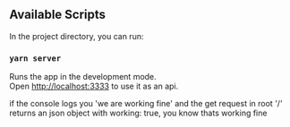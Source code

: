 ## Available Scripts

In the project directory, you can run:

### `yarn server`

Runs the app in the development mode.<br />
Open [http://localhost:3333](http://localhost:3333) to use it as an api.

if the console logs you 'we are working fine' and the get request in root '/' returns an json object with working: true, you know thats working fine